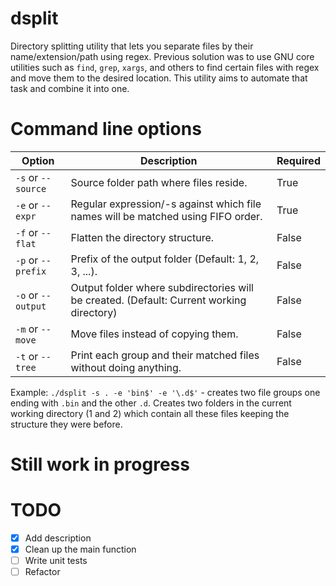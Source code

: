 # dsplit
Directory splitting utility that lets you separate files by their name/extension/path using regex. Previous solution was to use GNU core utilities such as `find`, `grep`, `xargs`, and others to find certain files with regex and move them to the desired location. This utility aims to automate that task and combine it into one.

# Command line options
| Option  | Description | Required |
| ------------- | ------------- | ------------- |
| `-s` or `--source` | Source folder path where files reside. | True |
| `-e` or `--expr` | Regular expression/-s against which file names will be matched using FIFO order. | True  |
| `-f` or `--flat` | Flatten the directory structure. | False |
| `-p` or `--prefix` | Prefix of the output folder (Default: 1, 2, 3, ...). | False |
| `-o` or `--output` | Output folder where subdirectories will be created. (Default: Current working directory) | False |
| `-m` or `--move` | Move files instead of copying them. | False |
| `-t` or `--tree` | Print each group and their matched files without doing anything. | False |

Example: `./dsplit -s . -e 'bin$' -e '\.d$'` - creates two file groups one ending with `.bin` and the other `.d`. Creates two folders in the current working directory (1 and 2) which contain all these files keeping the structure they were before.

# Still work in progress

# TODO
- [x] Add description
- [x] Clean up the main function
- [ ] Write unit tests
- [ ] Refactor
